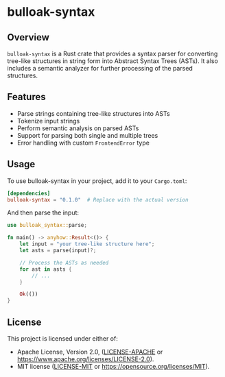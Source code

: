 # bulloak-syntax

## Overview

`bulloak-syntax` is a Rust crate that provides a syntax parser for converting tree-like structures in string form into Abstract Syntax Trees (ASTs). It also includes a semantic analyzer for further processing of the parsed structures.

## Features

- Parse strings containing tree-like structures into ASTs
- Tokenize input strings
- Perform semantic analysis on parsed ASTs
- Support for parsing both single and multiple trees
- Error handling with custom `FrontendError` type

## Usage

To use bulloak-syntax in your project, add it to your `Cargo.toml`:

```toml
[dependencies]
bulloak-syntax = "0.1.0"  # Replace with the actual version
```

And then parse the input:

```rust
use bulloak_syntax::parse;

fn main() -> anyhow::Result<()> {
    let input = "your tree-like structure here";
    let asts = parse(input)?;

    // Process the ASTs as needed
    for ast in asts {
        // ...
    }

    Ok(())
}
```

## License

This project is licensed under either of:

- Apache License, Version 2.0, ([LICENSE-APACHE](LICENSE-APACHE) or
  https://www.apache.org/licenses/LICENSE-2.0).
- MIT license ([LICENSE-MIT](LICENSE-MIT) or
  https://opensource.org/licenses/MIT).
